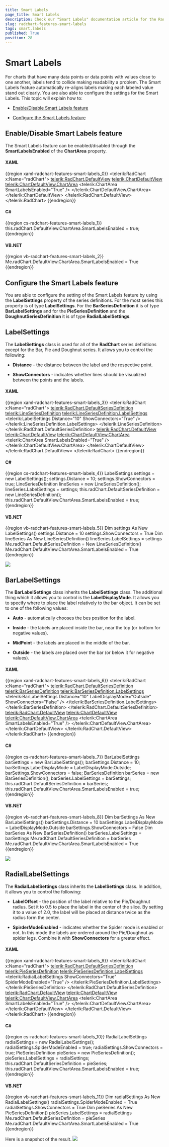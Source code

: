```yaml
---
title: Smart Labels
page_title: Smart Labels
description: Check our "Smart Labels" documentation article for the RadChart WPF control.
slug: radchart-features-smart-labels
tags: smart,labels
published: True
position: 28
---
```


# Smart Labels



For charts that have many data points or data points with values close to one another, labels tend to collide making readability a problem. The Smart Labels feature automatically re-aligns labels making each labeled value stand out clearly. You are also able to configure the settings for the Smart Labels. This topic will explain how to:

* [Enable/Disable Smart Labels feature](#Enable_Disable_Smart_Labels_feature)

* [Configure the Smart Labels feature](#Configure_the_Smart_Labels_feature)

## Enable/Disable Smart Labels feature

The Smart Labels feature can be enabled/disabled through the __SmartLabelsEnabled__ of the __ChartArea__ property.

#### __XAML__

{{region xaml-radchart-features-smart-labels_0}}
	<telerik:RadChart x:Name="radChart">
	    <telerik:RadChart.DefaultView>
	        <telerik:ChartDefaultView>
	            <telerik:ChartDefaultView.ChartArea>
	                <telerik:ChartArea SmartLabelsEnabled="True" />
	            </telerik:ChartDefaultView.ChartArea>
	        </telerik:ChartDefaultView>
	    </telerik:RadChart.DefaultView>
	</telerik:RadChart>
{{endregion}}



#### __C#__

{{region cs-radchart-features-smart-labels_1}}
	this.radChart.DefaultView.ChartArea.SmartLabelsEnabled = true;
{{endregion}}



#### __VB.NET__

{{region vb-radchart-features-smart-labels_2}}
	Me.radChart.DefaultView.ChartArea.SmartLabelsEnabled = True
{{endregion}}



## Configure the Smart Labels feature

You are able to configure the setting of the Smart Labels feature by using the __LabelSettings__ property of the series definitions. For the most series this property is of type __LabelSettings__. For the __BarSeriesDefinition__ it is of type __BarLabelSettings__ and for the __PieSeriesDefinition__ and the __DoughnutSeriesDefinition__ it is of type __RadialLabelSettings__.

## LabelSettings

The __LabelSettings__ class is used for all of the __RadChart__ series definitions except for the Bar, Pie and Doughnut series. It allows you to control the following:

* __Distance__ - the distance between the label and the respective point.

* __ShowConnectors__ - indicates whether lines should be visualized between the points and the labels.

#### __XAML__

{{region xaml-radchart-features-smart-labels_3}}
	<telerik:RadChart x:Name="radChart">
	    <telerik:RadChart.DefaultSeriesDefinition>
	        <telerik:LineSeriesDefinition>
	            <telerik:LineSeriesDefinition.LabelSettings>
	                <telerik:LabelSettings Distance="10" ShowConnectors="True" />
	            </telerik:LineSeriesDefinition.LabelSettings>
	        </telerik:LineSeriesDefinition>
	    </telerik:RadChart.DefaultSeriesDefinition>
	    <telerik:RadChart.DefaultView>
	        <telerik:ChartDefaultView>
	            <telerik:ChartDefaultView.ChartArea>
	                <telerik:ChartArea SmartLabelsEnabled="True" />
	            </telerik:ChartDefaultView.ChartArea>
	        </telerik:ChartDefaultView>
	    </telerik:RadChart.DefaultView>
	</telerik:RadChart>
{{endregion}}



#### __C#__

{{region cs-radchart-features-smart-labels_4}}
	LabelSettings settings = new LabelSettings();
	settings.Distance = 10;
	settings.ShowConnectors = true;
	LineSeriesDefinition lineSeries = new LineSeriesDefinition();
	lineSeries.LabelSettings = settings;
	this.radChart.DefaultSeriesDefinition = new LineSeriesDefinition();
	this.radChart.DefaultView.ChartArea.SmartLabelsEnabled = true;
{{endregion}}



#### __VB.NET__

{{region vb-radchart-features-smart-labels_5}}
	Dim settings As New LabelSettings()
	settings.Distance = 10
	settings.ShowConnectors = True
	Dim lineSeries As New LineSeriesDefinition()
	lineSeries.LabelSettings = settings
	Me.radChart.DefaultSeriesDefinition = New LineSeriesDefinition()
	Me.radChart.DefaultView.ChartArea.SmartLabelsEnabled = True
{{endregion}}
    
    

![](images/RadChart_Features_SmartLabels_01.png)

## BarLabelSettings

The __BarLabelSettings__ class inherits the __LabelSettings__ class. The additional thing which it allows you to control is the __LabelDisplayMode__. It allows you to specify where to place the label relatively to the bar object. It can be set to one of the following values:

* __Auto__ - automatically chooses the bes position for the label.

* __Inside__ - the labels are placed inside the bar, near the top (or bottom for negative values).

* __MidPoint__ - the labels are placed in the middle of the bar.

* __Outside__ - the labels are placed over the bar (or below it for negative values).

#### __XAML__

{{region xaml-radchart-features-smart-labels_6}}
	<telerik:RadChart x:Name="radChart">
	    <telerik:RadChart.DefaultSeriesDefinition>
	        <telerik:BarSeriesDefinition>
	            <telerik:BarSeriesDefinition.LabelSettings>
	                <telerik:BarLabelSettings Distance="10"
	                                          LabelDisplayMode="Outside"
	                                          ShowConnectors="False" />
	            </telerik:BarSeriesDefinition.LabelSettings>
	        </telerik:BarSeriesDefinition>
	    </telerik:RadChart.DefaultSeriesDefinition>
	    <telerik:RadChart.DefaultView>
	        <telerik:ChartDefaultView>
	            <telerik:ChartDefaultView.ChartArea>
	                <telerik:ChartArea SmartLabelsEnabled="True" />
	            </telerik:ChartDefaultView.ChartArea>
	        </telerik:ChartDefaultView>
	    </telerik:RadChart.DefaultView>
	</telerik:RadChart>
{{endregion}}



#### __C#__

{{region cs-radchart-features-smart-labels_7}}
	BarLabelSettings barSettings = new BarLabelSettings();
	barSettings.Distance = 10;
	barSettings.LabelDisplayMode = LabelDisplayMode.Outside;
	barSettings.ShowConnectors = false;
	BarSeriesDefinition barSeries = new BarSeriesDefinition();
	barSeries.LabelSettings = barSettings;
	this.radChart.DefaultSeriesDefinition = barSeries;
	this.radChart.DefaultView.ChartArea.SmartLabelsEnabled = true;
{{endregion}}



#### __VB.NET__

{{region vb-radchart-features-smart-labels_8}}
	Dim barSettings As New BarLabelSettings()
	barSettings.Distance = 10
	barSettings.LabelDisplayMode = LabelDisplayMode.Outside
	barSettings.ShowConnectors = False
	Dim barSeries As New BarSeriesDefinition()
	barSeries.LabelSettings = barSettings
	Me.radChart.DefaultSeriesDefinition = barSeries
	Me.radChart.DefaultView.ChartArea.SmartLabelsEnabled = True
{{endregion}}

    
![](images/RadChart_Features_SmartLabels_02.png)

## RadialLabelSettings

The __RadialLabelSettings__ class inherits the __LabelSettings__ class. In addition, it allows you to control the following:

* __LabelOffset__ - the position of the label relative to the Pie/Doughnut radius. Set it to 0.5 to place the label in the center of the slice. By setting it to a value of 2.0, the label will be placed at distance twice as the radius form the center.

* __SpirderModeEnabled__ - indicates whether the Spider mode is enabled or not. In this mode the labels are ordered around the Pie/Doughnut as spider legs. Combine it with __ShowConnectors__ for a greater effect.

#### __XAML__

{{region xaml-radchart-features-smart-labels_9}}
	<telerik:RadChart x:Name="radChart">
	    <telerik:RadChart.DefaultSeriesDefinition>
	        <telerik:PieSeriesDefinition>
	            <telerik:PieSeriesDefinition.LabelSettings>
	                <telerik:RadialLabelSettings ShowConnectors="True" SpiderModeEnabled="True" />
	            </telerik:PieSeriesDefinition.LabelSettings>
	        </telerik:PieSeriesDefinition>
	    </telerik:RadChart.DefaultSeriesDefinition>
	    <telerik:RadChart.DefaultView>
	        <telerik:ChartDefaultView>
	            <telerik:ChartDefaultView.ChartArea>
	                <telerik:ChartArea SmartLabelsEnabled="True" />
	            </telerik:ChartDefaultView.ChartArea>
	        </telerik:ChartDefaultView>
	    </telerik:RadChart.DefaultView>
	</telerik:RadChart>
{{endregion}}


#### __C#__

{{region cs-radchart-features-smart-labels_10}}
	RadialLabelSettings radialSettings = new RadialLabelSettings();
	radialSettings.SpiderModeEnabled = true;
	radialSettings.ShowConnectors = true;
	PieSeriesDefinition pieSeries = new PieSeriesDefinition();
	pieSeries.LabelSettings = radialSettings;
	this.radChart.DefaultSeriesDefinition = pieSeries;
	this.radChart.DefaultView.ChartArea.SmartLabelsEnabled = true;
{{endregion}}


#### __VB.NET__

{{region vb-radchart-features-smart-labels_11}}
	Dim radialSettings As New RadialLabelSettings()
	radialSettings.SpiderModeEnabled = True
	radialSettings.ShowConnectors = True
	Dim pieSeries As New PieSeriesDefinition()
	pieSeries.LabelSettings = radialSettings
	Me.radChart.DefaultSeriesDefinition = pieSeries
	Me.radChart.DefaultView.ChartArea.SmartLabelsEnabled = True
{{endregion}}

Here is a snapshot of the result.
 ![](images/RadChart_Features_SmartLabels_03.png)
